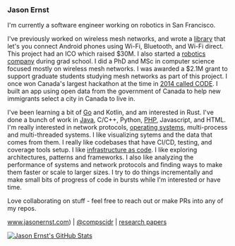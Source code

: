 ### Jason Ernst
I'm currently a software engineer working on robotics in San Francisco. 

I've previously worked on wireless mesh networks, and wrote a [library](https://github.com/RightMesh) that let's you connect Android phones using Wi-Fi, Bluetooth, 
and Wi-Fi direct. This project had an ICO which raised $30M. I also started a 
[robotics company](https://www.youtube.com/watch?v=L40ilSO6tZU&list=PL1HQc9Sqe59hfpogQN5kNTqNuThDw2oZ_) during grad school. I did a PhD and MSc in computer science
focused mostly on wireless mesh networks. I was awarded a $2.1M grant to support graduate students studying mesh networks as part of this project. I once won Canada's
largest hackathon at the time in [2014 called CODE](https://betakit.com/ontario-university-students-win-federal-governments-code-appathon/). I built an app using open data from the government of Canada to help new immigrants select a city in Canada to 
live in.

I've been learning a bit of [Go](https://github.com/compscidr/goblog) and Kotlin, and am interested in Rust. I've done a bunch of work in 
[Java](https://github.com/compscidr/awm-lib), C/C++, Python, [PHP](https://github.com/compscidr/awm-lib-server), Javascript, and HTML. I'm really interested in network protocols, [operating systems](https://github.com/compscidr/pos), multi-process and multi-threaded 
systems. I like visualizing sytems and the data that comes from them. I really like codebases that have CI/CD, testing, and coverage tools setup. 
I like [infrastructure as code](https://github.com/compscidr/machine-configurations). I like exploring architectures, patterns and frameworks. I also like 
analyzing the performance of systems and network protocols and finding ways to make them faster or scale to larger sizes. I try to do things incrementally and make small bits of progress of code in bursts while I'm interested or have time.

Love collaborating on stuff - feel free to reach out or make PRs into any of my repos.

<a href="https://www.jasonernst.com" alt="Jason Ernst's website" title="Jason Ernst's website">www.jasonernst.com</a>) | [@compscidr](https://twitter.com/compscidr/) | [research papers](https://scholar.google.com/citations?user=SbUmSEAAAAAJ&hl=en)

<a href="https://github.com/compscidr/compscidr">
  <img align="center" src="https://github-readme-stats.vercel.app/api?username=compscidr&show_icons=true&line_height=27&count_private=true&title_color=ffffff&text_color=c9cacc&icon_color=2bbc8a&bg_color=1d1f21" alt="Jason Ernst's GitHub Stats" />
</a>

<!--
**compscidr/compscidr** is a ✨ _special_ ✨ repository because its `README.md` (this file) appears on your GitHub profile.

Here are some ideas to get you started:

- 🔭 I’m currently working on ...
- 🌱 I’m currently learning ...
- 👯 I’m looking to collaborate on ...
- 🤔 I’m looking for help with ...
- 💬 Ask me about ...
- 📫 How to reach me: ...
- 😄 Pronouns: ...
- ⚡ Fun fact: ...
-->
